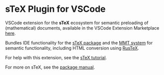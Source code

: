 # sTeX Plugin for VSCode

VSCode extension for the **sTeX** ecosystem for semantic preloading of (mathematical) documents, available in the
VSCode Extension Marketplace [here](https://marketplace.visualstudio.com/items?itemName=kwarc.stexide).

Bundles IDE functionality for the [sTeX package](https://github.com/slatex/sTeX) and
the [MMT system](https://github.com/UniFormal/MMT) for semantic functionality, including
HTML conversion using [RusTeX](https://github.com/slatex/RusTeX).

For help with this extension, see the [sTeX tutorial](https://github.com/slatex/sTeX/raw/main/doc/stex-tutorial.pdf).

For more on sTeX, see the [package manual](https://github.com/slatex/sTeX/raw/main/doc/stex-doc.pdf).
